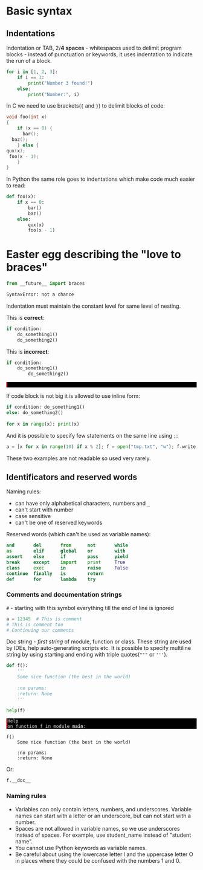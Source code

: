 # Basic syntax

## Indentations

Indentation or TAB, 2/**4 spaces** - whitespaces used to delimit program blocks - instead of punctuation or keywords, it uses indentation to indicate the run of a block.
```python
for i in [1, 2, 3]:
    if i == 3:
        print("Number 3 found!")
    else:
        print("Number:", i)
```

In C we need to use brackets(`{` and `}`) to delimit blocks of code:
```c
void foo(int x)
{
    if (x == 0) {
      bar();
  baz();
    } else {
qux(x);
 foo(x - 1);
    }
}
```

In Python the same role goes to indentations which make code much easier to read:
```python
def foo(x):
    if x == 0:
        bar()
        baz()
    else:
        qux(x)
        foo(x - 1)

```

# Easter egg describing the "love to braces"

```py
from __future__ import braces
```

```sh
SyntaxError: not a chance
```

Indentation must maintain the constant level for same level of nesting.

This is **correct**:

```python
if condition:
    do_something1()
    do_something2()
```
   
This is **incorrect**:

```python
if condition:
    do_something1()
        do_something2()
```
<span style="display:block; background-color: #000;color: #e2e2e2;font-family: Hack, Consolas, Menlo, Mono, monospace;border-left: .25em solid #bc0000;"><code>        </code></span>

If code block is not big it is allowed to use inline form:

```python
if condition: do_something1()
else: do_something2()
    
for x in range(x): print(x)
```

And it is possible to specify few statements on the same line using `;`:

```python
a = [x for x in range(10) if x % 2]; f = open("tmp.txt", "w"); f.write(a); f.close()
```

These two examples are not readable so used very rarely.

## Identificators and reserved words

Naming rules:
* can have only alphabetical characters, numbers and `_`
* can't start with number
* case sensitive
* can't be one of reserved keywords

Reserved words (which can't be used as variable names):

```py
and       del       from      not       while    
as        elif      global    or        with     
assert    else      if        pass      yield    
break     except    import    print     True          
class     exec      in        raise     False         
continue  finally   is        return             
def       for       lambda    try
```



### Comments and documentation strings

`#` - starting with this symbol everything till the end of line is ignored


```python
a = 12345  # This is comment
# This is comment too 
# Continuing our comments 
```

Doc string - *first string* of module, function or class. These string are used by IDEs, help auto-generating scripts etc. It is possible to specify multiline string by using starting and ending with triple quotes(`"""` or `'''`).


```python
def f():
    '''
    Some nice function (the best in the world)
    
    :no params:
    :return: None
    '''

help(f)
```

<span style="display:block; background-color: #000;color: #e2e2e2;font-family: Hack, Consolas, Menlo, Mono, monospace;border-left: .25em solid #bc0000;"><code>Help on function f in module __main__:</code></span>
    
    f()
        Some nice function (the best in the world)
        
        :no params:
        :return: None
    


Or:


```python
f.__doc__
```

### Naming rules

* Variables can only contain letters, numbers, and underscores. Variable names can start with a letter or an underscore, but can not start with a number.
* Spaces are not allowed in variable names, so we use underscores instead of spaces. For example, use student_name instead of "student name".
* You cannot use Python keywords as variable names.
* Be careful about using the lowercase letter l and the uppercase letter O in places where they could be confused with the numbers 1 and 0.